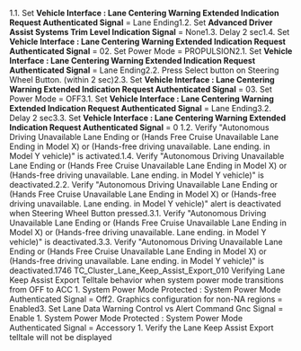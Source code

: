1.1. Set **Vehicle Interface : Lane Centering Warning Extended Indication Request Authenticated Signal** = Lane Ending1.2. Set **Advanced Driver Assist Systems Trim Level Indication Signal** = None1.3. Delay 2 sec1.4. Set **Vehicle Interface : Lane Centering Warning Extended Indication Request Authenticated Signal** = 02. Set Power Mode = PROPULSION2.1. Set **Vehicle Interface : Lane Centering Warning Extended Indication Request Authenticated Signal** = Lane Ending2.2. Press Select button on Steering Wheel Button. (within 2 sec)2.3. Set **Vehicle Interface : Lane Centering Warning Extended Indication Request Authenticated Signal** = 03. Set Power Mode = OFF3.1. Set **Vehicle Interface : Lane Centering Warning Extended Indication Request Authenticated Signal** = Lane Ending3.2. Delay 2 sec3.3. Set **Vehicle Interface : Lane Centering Warning Extended Indication Request Authenticated Signal** = 0 1.2. Verify "Autonomous Driving Unavailable Lane Ending or (Hands Free Cruise Unavailable Lane Ending in Model X) or (Hands-free driving unavailable. Lane ending. in Model Y vehicle)" is activated.1.4. Verify "Autonomous Driving Unavailable Lane Ending or (Hands Free Cruise Unavailable Lane Ending in Model X) or (Hands-free driving unavailable. Lane ending. in Model Y vehicle)" is deactivated.2.2. Verify "Autonomous Driving Unavailable Lane Ending or (Hands Free Cruise Unavailable Lane Ending in Model X) or (Hands-free driving unavailable. Lane ending. in Model Y vehicle)" alert is deactivated when Steering Wheel Button pressed.3.1. Verify "Autonomous Driving Unavailable Lane Ending or (Hands Free Cruise Unavailable Lane Ending in Model X) or (Hands-free driving unavailable. Lane ending. in Model Y vehicle)" is deactivated.3.3. Verify "Autonomous Driving Unavailable Lane Ending or (Hands Free Cruise Unavailable Lane Ending in Model X) or (Hands-free driving unavailable. Lane ending. in Model Y vehicle)" is deactivated.1746 TC_Cluster_Lane_Keep_Assist_Export_010 Verifying Lane Keep Assist Export Telltale behavior when system power mode transitions from OFF to ACC 1. System Power Mode Protected : System Power Mode Authenticated Signal = Off2. Graphics configuration for non-NA regions = Enabled3. Set Lane Data Warning Control vs Alert Command Gnc Signal = Enable 1. System Power Mode Protected : System Power Mode Authenticated Signal = Accessory 1. Verify the Lane Keep Assist Export telltale will not be displayed
